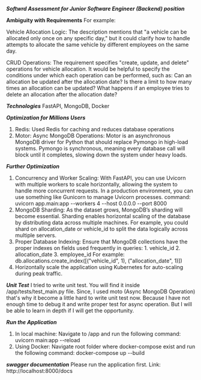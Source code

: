 ***Softwrd Assessment for Junior Software Engineer (Backend) position***

**Ambiguity with Requirements**
For example: 

Vehicle Allocation Logic:
The description mentions that "a vehicle can be allocated only once on any specific day," but it could clarify how to handle attempts to allocate the same vehicle by different employees on the same day.

CRUD Operations:
The requirement specifies "create, update, and delete" operations for vehicle allocation. It would be helpful to specify the conditions under which each operation can be performed, such as:
Can an allocation be updated after the allocation date?
Is there a limit to how many times an allocation can be updated?
What happens if an employee tries to delete an allocation after the allocation date?


***Technologies***
FastAPI, MongoDB, Docker

***Optimization for Millions Users***
1. Redis: Used Redis for caching and reduces database operations
2. Motor: Async MongoDB Operations: Motor is an asynchronous MongoDB driver for Python that should replace Pymongo in high-load systems. Pymongo is synchronous, meaning every database call will block until it completes, slowing down the system under heavy loads.

***Further Optimization***
1. Concurrency and Worker Scaling: With FastAPI, you can use Uvicorn with multiple workers to scale horizontally, allowing the system to handle more concurrent requests. In a production environment, you can use something like Gunicorn to manage Uvicorn processes. command: uvicorn app.main:app --workers 4 --host 0.0.0.0 --port 8000
2. MongoDB Sharding: As the dataset grows, MongoDB’s sharding will become essential. Sharding enables horizontal scaling of the database by distributing data across multiple machines. For example, you could shard on allocation_date or vehicle_id to split the data logically across multiple servers.
3. Proper Database Indexing: Ensure that MongoDB collections have the proper indexes on fields used frequently in queries: 1. vehicle_id 2. allocation_date 3. employee_id 
For example: db.allocations.create_index([("vehicle_id", 1), ("allocation_date", 1)])
4. Horizontally scale the application using Kubernetes for auto-scaling during peak traffic.

***Unit Test***
I tried to write unit test. You will find it inside /app/tests/test_main.py file. Since, I used moto (Async MongoDB Operation) that's why it become a little hard to write unit test now. Because I have not enough time to debug it and write proper test for async operation. But I will be able to learn in depth if I will get the opportunity. 

***Run the Application***
1. In local machine: Navigate to /app and run the following command: uvicorn main:app --reload 
2. Using Docker: Navigate root folder where docker-compose exist and run the following command: docker-compose up --build

***swagger documentation***
Please run the application first. 
Link: http://localhost:8000/docs